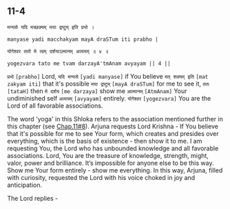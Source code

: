 ## <a name='_4_1'></a>11-4


```shloka-sa
मन्यसे यदि मच्छक्यम् मया द्रष्टुम् इति प्रभो ।
```
```shloka-sa-hk
manyase yadi macchakyam mayA draSTum iti prabho |
```
```shloka-sa
योगेश्वर ततो मे त्वम् दर्शयाऽत्मानम् अव्ययम् ॥ ४ ॥
```
```shloka-sa-hk
yogezvara tato me tvam darzayA'tmAnam avyayam || 4 ||
```

`प्रभो` `[prabho]` Lord, `यदि मन्यसे` `[yadi manyase]` if You believe `मत् शक्यम् इति` `[mat zakyam iti]` that it's possible `मया द्रष्टुम्` `[mayA draSTum]` for me to see it, `ततः` `[tataH]` then `मे दर्शय` `[me darzaya]` show me `आत्मानम्` `[AtmAnam]` Your undiminished self `अव्ययम्` `[avyayam]` entirely. `योगेश्वर` `[yogezvara]` You are the Lord of all favorable associations.

The word 'yoga' in this Shloka refers to the association mentioned further in this chapter (see [Chap.11#8](_8_1)).
Arjuna requests Lord Krishna - If You believe that it's possible for me to see Your form, which creates and presides over everything, which is the basis of existence - then show it to me. I am requesting You, the Lord who has unbounded knowledge and all favorable associations. 
Lord, You are the treasure of knowledge, strength, might, valor, power and brilliance. It’s impossible for anyone else to be this way. Show me Your form entirely - show me everything.
In this way, Arjuna, filled with curiosity, requested the Lord with his voice choked in joy and anticipation. 



The Lord replies -

